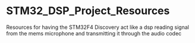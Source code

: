 # STM32_DSP_Project_Resources
Resources for having the STM32F4 Discovery act like a dsp reading signal from the mems microphone and transmitting it through the audio codec
